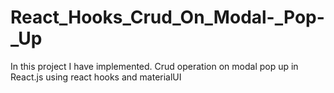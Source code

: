 # React_Hooks_Crud_On_Modal-_Pop-_Up
In this project I have implemented. Crud operation on modal pop up in React.js using react hooks and materialUI
